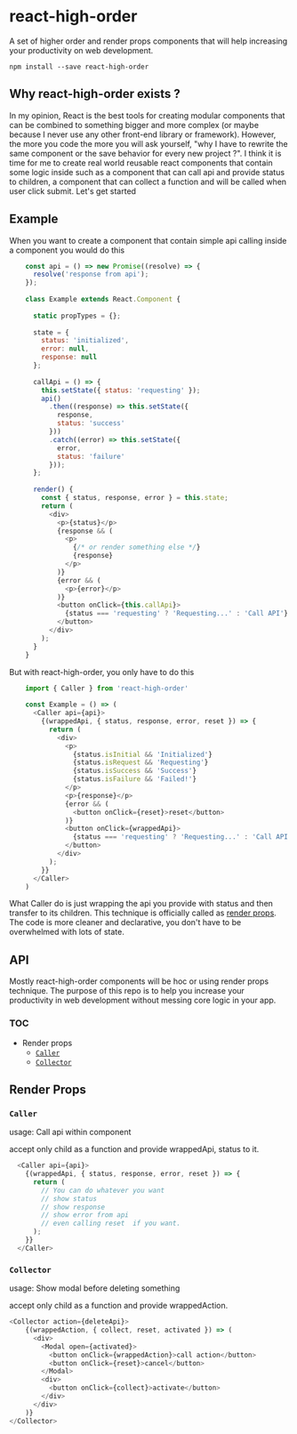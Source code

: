 # react-high-order

A set of higher order and render props components that will help increasing your productivity on web development.

```
npm install --save react-high-order
```

## Why react-high-order exists ?

In my opinion, React is the best tools for creating modular components that can be combined to something bigger and more complex
 (or maybe because I never use any other front-end library or framework). However, the more you code the more you will ask yourself, 
 "why I have to rewrite the same component or the save behavior for every new project ?". I think it is time for me to create
 real world reusable react components that contain some logic inside such as a component that can call api and provide status to children,
 a component that can collect a function and will be called when user click submit. Let's get started
 
## Example

When you want to create a component that contain simple api calling inside a component you would do this
```js
    const api = () => new Promise((resolve) => {
      resolve('response from api');
    });
    
    class Example extends React.Component {
    
      static propTypes = {};
    
      state = {
        status: 'initialized',
        error: null,
        response: null
      };
    
      callApi = () => {
        this.setState({ status: 'requesting' });
        api()
          .then((response) => this.setState({
            response,
            status: 'success'
          }))
          .catch((error) => this.setState({
            error,
            status: 'failure'
          }));
      };
    
      render() {
        const { status, response, error } = this.state;
        return (
          <div>
            <p>{status}</p>
            {response && (
              <p>
                {/* or render something else */}
                {response}
              </p>
            )}
            {error && (
              <p>{error}</p>
            )}
            <button onClick={this.callApi}>
              {status === 'requesting' ? 'Requesting...' : 'Call API'}
            </button>
          </div>
        );
      }
    }
```

But with react-high-order, you only have to do this
```js
    import { Caller } from 'react-high-order'
    
    const Example = () => (
      <Caller api={api}>
        {(wrappedApi, { status, response, error, reset }) => {
          return (
            <div>
              <p>
                {status.isInitial && 'Initialized'}
                {status.isRequest && 'Requesting'}
                {status.isSuccess && 'Success'}
                {status.isFailure && 'Failed!'}
              </p>
              <p>{response}</p>
              {error && (
                <button onClick={reset}>reset</button>
              )}
              <button onClick={wrappedApi}>
                {status === 'requesting' ? 'Requesting...' : 'Call API'}
              </button>
            </div>
          );
        }}
      </Caller>
    )
```
What Caller do is just wrapping the api you provide with status and then transfer to its children.
This technique is officially called as [render props](https://reactjs.org/docs/render-props.html).
The code is more cleaner and declarative, you don't have to be overwhelmed with lots of state.

## API

Mostly react-high-order components will be hoc or using render props technique. The purpose of this repo
is to help you increase your productivity in web development without messing core logic in your app.

### TOC

* Render props
    + [`Caller`](#Caller)
    + [`Collector`](#Collector)
    
    
## Render Props
### `Caller`
usage: Call api within component

accept only child as a function and provide wrappedApi, status to it.
```js
  <Caller api={api}>
    {(wrappedApi, { status, response, error, reset }) => {
      return (
        // You can do whatever you want
        // show status
        // show response
        // show error from api
        // even calling reset  if you want.
      );
    }}
  </Caller>
```

### `Collector`
usage: Show modal before deleting something

accept only child as a function and provide wrappedAction.
```js
<Collector action={deleteApi}>
    {(wrappedAction, { collect, reset, activated }) => (
      <div>
        <Modal open={activated}>
          <button onClick={wrappedAction}>call action</button>
          <button onClick={reset}>cancel</button>
        </Modal>  
        <div>
          <button onClick={collect}>activate</button>
        </div>
      </div>
    )}
</Collector>
```



